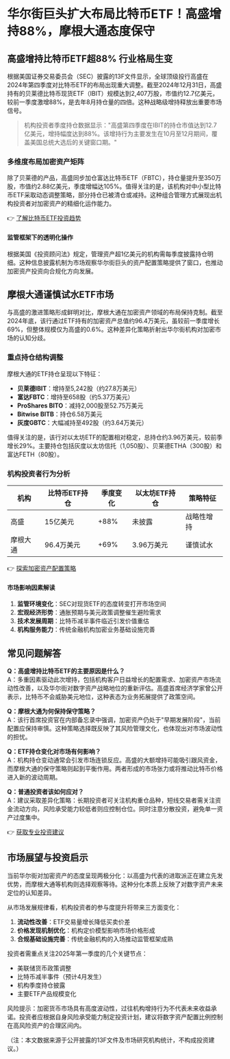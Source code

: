 # 华尔街巨头扩大布局比特币ETF！高盛增持88%，摩根大通态度保守

## 高盛增持比特币ETF超88% 行业格局生变

根据美国证券交易委员会（SEC）披露的13F文件显示，全球顶级投行高盛在2024年第四季度对比特币ETF的布局出现重大调整。截至2024年12月31日，高盛持有的贝莱德比特币现货ETF（IBIT）规模达到2,407万股，市值约12.7亿美元，较前一季度激增88%，是去年8月持仓量的四倍。这种战略级增持释放出重要市场信号。

> 机构投资者季度持仓数据显示："高盛第四季度在IBIT的持仓市值达到12.7亿美元，增持幅度达到88%。该增持行为主要发生在10月至12月期间，覆盖美国总统大选后的关键窗口期。"

### 多维度布局加密资产矩阵

除了贝莱德的产品，高盛同步加仓富达比特币ETF（FBTC），持仓量提升至350万股，市值约2.88亿美元，季度增幅达105%。值得关注的是，该机构对中小型比特币ETF采取动态调整策略，部分持仓已被清仓或减持。这种组合管理方式展现出机构投资者对加密资产的精细化运作能力。

👉 [了解比特币ETF投资趋势](https://bit.ly/okx_welcome)

#### 监管框架下的透明化操作
根据美国《投资顾问法》规定，管理资产超1亿美元的机构需每季度披露持仓明细。这种信息披露机制为市场观察华尔街巨头的资产配置策略提供了窗口，也推动加密资产投资向合规化方向发展。

## 摩根大通谨慎试水ETF市场

与高盛的激进策略形成鲜明对比，摩根大通在加密资产领域的布局保持克制。截至2024年底，该行通过ETF持有的加密资产总值约96.4万美元，虽较前一季度增长69%，但整体规模仅为高盛的0.6%。这种差异化策略折射出华尔街机构对加密市场的认知分歧。

### 重点持仓结构调整

摩根大通的ETF持仓呈现以下特征：
- **贝莱德IBIT**：增持至5,242股（约27.8万美元）
- **富达FBTC**：增持至658股（约5.37万美元）
- **ProShares BITO**：减持2,000股至52.75万美元
- **Bitwise BITB**：持仓6.58万美元
- **灰度GBTC**：大幅减持至492股（约3.64万美元）

值得关注的是，该行对以太坊ETF的配置相对稳定，总持仓约3.96万美元，较前季增长29%。主要持仓包括灰度以太坊信托（1,050股）、贝莱德ETHA（300股）和富达FETH（80股）。

### 机构投资者行为分析

| 机构       | 比特币ETF持仓 | 季度变化 | 以太坊ETF持仓 | 策略特征       |
|------------|----------------|----------|----------------|----------------|
| 高盛       | 15亿美元       | +88%     | 未披露         | 战略性增持     |
| 摩根大通   | 96.4万美元     | +69%     | 3.96万美元     | 谨慎试水       |

👉 [探索加密资产配置策略](https://bit.ly/okx_welcome)

#### 市场影响因素解读
1. **监管环境变化**：SEC对现货ETF的态度转变打开市场空间
2. **宏观经济形势**：通胀预期与美元政策调整催生避险需求
3. **技术发展周期**：比特币减半事件临近引发价值重估
4. **机构服务能力**：传统金融机构加密业务基础设施完善

## 常见问题解答

**Q：高盛增持比特币ETF的主要原因是什么？**  
A：多重因素驱动此次增持，包括机构客户日益增长的配置需求、加密资产市场流动性改善，以及华尔街对数字资产战略地位的重新评估。高盛首席经济学家曾公开表示，比特币不会威胁美元地位，这种表态为业务拓展提供了政策空间。

**Q：摩根大通为何保持保守策略？**  
A：该行首席投资官在内部备忘录中强调，加密资产仍处于"早期发展阶段"，当前配置应保持审慎。这种策略选择既反映了其风险管理文化，也体现出对市场波动性的担忧。

**Q：ETF持仓变化对市场有何影响？**  
A：机构持仓变动通常会引发市场连锁反应。高盛的大额增持可能吸引跟风资金，而摩根大通的保守策略则起到平衡作用。两者形成的市场张力或将推动比特币价格进入新的波动周期。

**Q：普通投资者该如何应对？**  
A：建议采取差异化策略：长期投资者可关注机构重仓品种，短线交易者需关注资金流动方向，风险承受能力较低者则应控制仓位。同时注意分散投资，避免单一资产过度集中。

👉 [获取专业投资建议](https://bit.ly/okx_welcome)

## 市场展望与投资启示

当前华尔街对加密资产的态度呈现两极分化：以高盛为代表的进取派正在建立先发优势，而摩根大通等机构则选择观察等待。这种分化本质上反映了对数字资产未来定位的认知差异。

从市场发展规律看，机构投资者的参与度提升将带来三方面变化：
1. **流动性改善**：ETF交易量增长降低买卖价差
2. **价格发现机制优化**：机构定价模型影响市场价格形成
3. **合规基础设施完善**：传统金融机构的入场推动监管框架成熟

投资者需重点关注2025年第一季度的几个关键节点：
- 美联储货币政策调整
- 比特币减半事件（预计4月发生）
- 机构季度持仓披露
- 主要ETF产品规模变化

风险提示：加密货币市场具有高度波动性，过往机构增持行为不代表未来收益承诺。投资者应根据自身风险承受能力制定投资计划，建议将数字资产配置比例控制在高风险资产的合理区间内。

（注：本文数据来源于公开披露的13F文件及市场研究机构统计，不构成投资建议。）